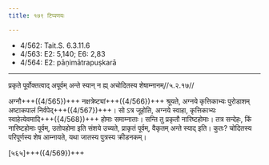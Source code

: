 ```yaml
---
title: १७९ टिप्पणयः

---
```

- 4/562: Tait.S. 6.3.11.6
- 4/563: E2: 5,140; E6: 2,83
- 4/564: E2: pāṇimātrapuṣkarā

____________________________________________


प्रकृते पूर्वोक्तत्वाद् अपूर्वम् अन्ते स्यान् न ह्य् अचोदितस्य शेषाम्नानम्//५.२.१७//

अग्नौ+++({4/565})+++ नक्षत्रेष्ट्यां+++({4/566})+++ श्रूयते, अग्नये कृत्तिकाभ्यः पुरोडाशम् अष्टाकपालं निर्वपेद्+++({4/567})+++। सो ऽत्र जूहोति, अग्नये स्वाहा, कृत्तिकाभ्यः स्वाहेत्येवमादि+++({4/568})+++ होमाः समाम्नाताः। सन्ति तु प्रकृतौ नारिष्टहोमाः। तत्र सन्देहः, किं नारिष्टहोमाः पूर्वम्, उतोपहोमा इति संशये उच्यते, प्राकृतं पूर्वम्, वैकृतम् अन्ते स्याद् इति। कुतः? चोदितस्य परिपूर्णस्य शेष आम्नायते, यथा जातस्य पुत्रस्य क्रीडनकम्।

[५६५]+++({4/569})+++